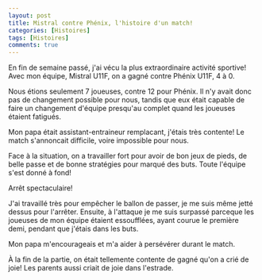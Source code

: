```yaml
---
layout: post
title: Mistral contre Phénix, l'histoire d'un match!
categories: [Histoires]
tags: [Histoires]
comments: true
---
```


En fin de semaine passé, j'ai vécu la plus extraordinaire activité sportive! Avec mon équipe, Mistral U11F, on a gagné contre Phénix U11F, 4 à 0.  

Nous étions seulement 7 joueuses, contre 12 pour Phénix. Il n'y avait donc pas de changement possible pour nous, tandis que eux était capable de faire 
un changement d'équipe presqu'au complet quand les joueuses étaient fatigués.

Mon papa était assistant-entraineur remplacant, j'étais très contente! Le match s'annoncait difficile, voire impossible pour nous.

Face à la situation, on a travailler fort pour avoir de bon jeux de pieds, de belle passe et de bonne stratégies pour marqué des buts.
Toute l'équipe s'est donné à fond! 

Arrêt spectaculaire!

J'ai travaillé très pour empêcher le ballon de passer, je me suis même jetté dessus pour l'arrêter. Ensuite, à l'attaque je me suis surpassé
parceque les joueuses de mon équipe étaient essoufflées, ayant courue le première demi, pendant que j'étais dans les buts.

Mon papa m'encourageais et m'a aider à persévérer durant le match. 

À la fin de la partie, on était tellemente contente de gagné qu'on a crié de joie! Les parents aussi criait de joie dans l'estrade.

